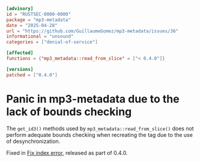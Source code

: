 ```toml
[advisory]
id = "RUSTSEC-0000-0000"
package = "mp3-metadata"
date = "2025-04-28"
url = "https://github.com/GuillaumeGomez/mp3-metadata/issues/36"
informational = "unsound"
categories = ["denial-of-service"]

[affected]
functions = {"mp3_metadata::read_from_slice" = ["< 0.4.0"]}

[versions]
patched = ["0.4.0"]
```

# Panic in mp3-metadata due to the lack of bounds checking

The `get_id3()` methods used by `mp3_metadata::read_from_slice()` does not perform adequate bounds
checking when recreating the tag due to the use of desynchronization.

Fixed in [Fix index error](https://github.com/GuillaumeGomez/mp3-metadata/pull/37), released as
part of 0.4.0.

